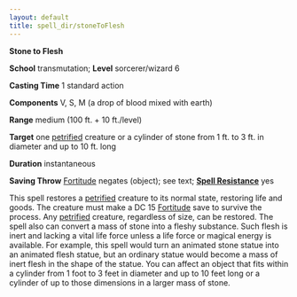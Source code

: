 ```yaml
---
layout: default
title: spell_dir/stoneToFlesh
---
```

 **Stone to Flesh**

**School** transmutation; **Level** sorcerer/wizard 6

**Casting Time** 1 standard action

**Components** V, S, M (a drop of blood mixed with earth)

**Range** medium (100 ft. + 10 ft./level)

**Target** one [petrified](../glossary#_petrified) creature or a cylinder of stone from 1 ft. to 3 ft. in diameter and up to 10 ft. long

**Duration** instantaneous

**Saving Throw** [Fortitude](../combat#_fortitude) negates (object); see text; **[Spell Resistance](../glossary#_spell-resistance)** yes

This spell restores a [petrified](../glossary#_petrified) creature to its normal state, restoring life and goods. The creature must make a DC 15 [Fortitude](../combat#_fortitude) save to survive the process. Any [petrified](../glossary#_petrified) creature, regardless of size, can be restored. The spell also can convert a mass of stone into a fleshy substance. Such flesh is inert and lacking a vital life force unless a life force or magical energy is available. For example, this spell would turn an animated stone statue into an animated flesh statue, but an ordinary statue would become a mass of inert flesh in the shape of the statue. You can affect an object that fits within a cylinder from 1 foot to 3 feet in diameter and up to 10 feet long or a cylinder of up to those dimensions in a larger mass of stone.

